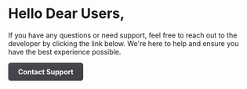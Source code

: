 # Hello Dear Users,


If you have any questions or need support, feel free to reach out to the developer by clicking the link below. We're here to help and ensure you have the best experience possible.
<style>
  .support-link {
    display: inline-block;
    padding: 10px 20px;
    background: linear-gradient(to bottom right, rgba(26, 27, 35, 0.8), rgba(18, 19, 24, 0.8));
    color: white;
    font-weight: bold;
    border-radius: 5px;
    text-decoration: none;
  }
  .support-link:hover {
    background: linear-gradient(to bottom right, rgba(26, 27, 35, 1), rgba(18, 19, 24, 1));
  }
</style>
<a href="mailto:support@salihgun.dev" class="support-link">
   Contact Support
</a>
